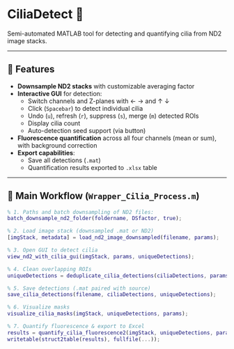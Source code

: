 # CiliaDetect 🧬

Semi-automated MATLAB tool for detecting and quantifying cilia from ND2 image stacks.

---

## 🔧 Features

- **Downsample ND2 stacks** with customizable averaging factor  
- **Interactive GUI** for detection:  
  - Switch channels and Z-planes with ← → and ↑ ↓  
  - Click (`Spacebar`) to detect individual cilia  
  - Undo (`u`), refresh (`r`), suppress (`s`), merge (`m`) detected ROIs  
  - Display cilia count  
  - Auto-detection seed support (via button)  
- **Fluorescence quantification** across all four channels (mean or sum), with background correction  
- **Export capabilities**:  
  - Save all detections (`.mat`)  
  - Quantification results exported to `.xlsx` table

---

## 🧭 Main Workflow (`Wrapper_Cilia_Process.m`)

```matlab
% 1. Paths and batch downsampling of ND2 files:
batch_downsample_nd2_folder(foldername, DSfactor, true);

% 2. Load image stack (downsampled .mat or ND2)
[imgStack, metadata] = load_nd2_image_downsampled(filename, params);

% 3. Open GUI to detect cilia
view_nd2_with_cilia_gui(imgStack, params, uniqueDetections);

% 4. Clean overlapping ROIs
uniqueDetections = deduplicate_cilia_detections(ciliaDetections, params.maxroiOverlap);

% 5. Save detections (.mat paired with source)
save_cilia_detections(filename, ciliaDetections, uniqueDetections);

% 6. Visualize masks
visualize_cilia_masks(imgStack, uniqueDetections, params);

% 7. Quantify fluorescence & export to Excel
results = quantify_cilia_fluorescence2(imgStack, uniqueDetections, params);
writetable(struct2table(results), fullfile(...));
